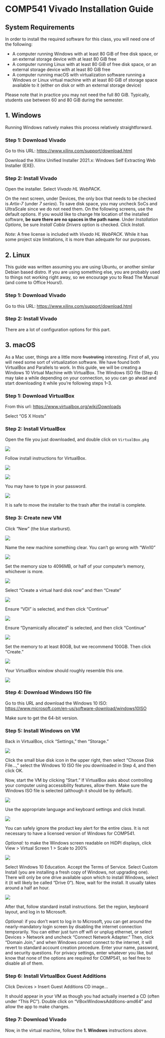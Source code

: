 # COMP541 Vivado Installation Guide

## System Requirements

In order to install the required software for this class, you will need one of the following:

* A computer running Windows with at least 80 GiB of free disk space, or an external storage device with at least 80 GiB free
* A computer running Linux with at least 80 GiB of free disk space, or an external storage device with at least 80 GiB free
* A computer running macOS with virtualization software running a Windows or Linux virtual machine with at least 80 GiB of storage space available to it (either on disk or with an external storage device)

Please note that in practice you may not need the full 80 GiB. Typically, students use between 60 and 80 GiB during the semester.

## 1. Windows
Running Windows natively makes this process relatively straightforward.

### Step 1: Download Vivado

Go to this URL: https://www.xilinx.com/support/download.html

Download the Xilinx Unified Installer 2021.x: Windows Self Extracting Web Installer (EXE).

### Step 2: Install Vivado

Open the installer. Select _Vivado HL WebPACK_.

On the next screen, under Devices, the only box that needs to be checked is _Artix-7_ (under _7 series_). To save disk space, you may uncheck SoCs and UltraScale since we do not need them. On the following screens, use the default options. If you would like to change hte location of the installed software, **be sure there are no spaces in the path name**. Under _Installation Options_, be sure _Install Cable Drivers_ option is checked. Click _Install_.

_Note:_ A free license is included with _Vivado HL WebPACK_. While it has some project size limitations, it is more than adequate for our purposes.

## 2. Linux

This guide was written assuming you are using Ubuntu, or another similar Debian based distro. If you are using something else, you are probably used to things not working right away, so we encourage you to Read The Manual (and come to Office Hours!).

### Step 1: Download Vivado

Go to this URL: https://www.xilinx.com/support/download.html 

### Step 2: Install Vivado

There are a lot of configuration options for this part.

## 3. macOS
As a Mac user, things are a little more ~~frustrating~~ interesting. First of all, you will need some sort of virtualization software. We have found both VirtualBox and Parallels to work. In this guide, we will be creating a Windows 10 Virtual Machine with VirtualBox. The Windows ISO file (Step 4) may take a while depending on your connection, so you can go ahead and start downloading it while you’re following steps 1–3.

### Step 1: Download VirtualBox

From this url: https://www.virtualbox.org/wiki/Downloads 

Select “OS X Hosts”

### Step 2: Install VirtualBox

Open the file you just downloaded, and double click on `VirtualBox.pkg`

![](./screenshots/virtualbox/00-pkg.png)

Follow install instructions for VirtualBox.

![](./screenshots/virtualbox/01-installer.png)

![](./screenshots/virtualbox/02-installer.png)

You may have to type in your password.

![](./screenshots/virtualbox/03-installer.png)

It is safe to move the installer to the trash after the install is complete.

### Step 3: Create new VM
Click “New” (the blue starburst).

![](./screenshots/virtualbox/04-main-menu.png)

Name the new machine something clear. You can’t go wrong with “Win10”

![](./screenshots/virtualbox/05-new.png)

Set the memory size to 4096MB, or half of your computer’s memory, whichever is more.

![](./screenshots/virtualbox/06-new-memory.png)

Select “Create a virtual hard disk now” and then “Create”

![](./screenshots/virtualbox/07-new-hard-disk.png)

Ensure “VDI” is selected, and then click “Continue”

![](./screenshots/virtualbox/08-hard-disk-file-type.png)

Ensure “Dynamically allocated” is selected, and then click “Continue”

![](./screenshots/virtualbox/09-storage-allocation.png)

Set the memory to at least 80GB, but we recommend 100GB. Then click “Create.”

![](./screenshots/virtualbox/10-storage-size.png)

Your VirtualBox window should roughly resemble this one.

![](./screenshots/virtualbox/11-menu-with-vm.png)

### Step 4: Download Windows ISO file

Go to this URL and download the Windows 10 ISO: https://www.microsoft.com/en-us/software-download/windows10ISO 

Make sure to get the 64-bit version.

### Step 5: Install Windows on VM

Back in VirtualBox, click “Settings,” then “Storage.”

![](./screenshots/virtualbox/12-settings-storage.png)

Click the small blue disk icon in the upper right, then select “Choose Disk File…,” select the Windows 10 ISO file you downloaded in Step 4, and then click OK.

Now, start the VM by clicking “Start.” If VirtualBox asks about controlling your computer using accessibility features, allow them. Make sure the Windows ISO file is selected (although it should be by default).

![](./screenshots/virtualbox/13-startup-choose-iso.png)

Use the appropriate language and keyboard settings and click Install.

![](./screenshots/virtualbox/14-vm-started.png)

You can safely ignore the product key alert for the entire class. It is not necessary to have a licensed version of Windows for COMP541.

_Optional:_ to make the Windows screen readable on HiDPI displays, click View > Virtual Screen 1 > Scale to 200%

![](./screenshots/virtualbox/15-activate-windows.png)

Select Windows 10 Education. Accept the Terms of Service. Select Custom Install (you are installing a fresh copy of Windows, not upgrading one). There will only be one drive available upon which to install Windows, select it (it will likely be called “Drive 0”). Now, wait for the install. It usually takes around a half an hour.

![](./screenshots/virtualbox/16-windows-10-education.png)

After that, follow standard install instructions. Set the region, keyboard layout, and log in to Microsoft.

_Optional:_ if you don’t want to log in to Microsoft, you can get around the nearly-mandatory login screen by disabling the internet connection temporarily. You can either just turn off wifi or unplug ethernet, or select Devices > Network and uncheck “Connect Network Adapter.” Then, click “Domain Join,” and when Windows cannot connect to the internet, it will revert to standard account creation procedure. Enter your name, password, and security questions. For privacy settings, enter whatever you like, but know that none of the options are required for COMP541, so feel free to disable all of them.

### Step 6: Install VirtualBox Guest Additions

Click Devices > Insert Guest Additions CD image...

It should appear in your VM as though you had actually inserted a CD (often under “This PC”). Double click on “VBoxWindowsAdditions-amd64” and allow the app to make changes.

### Step 7: Download Vivado

Now, in the virtual machine, follow the **1. Windows** instructions above.

